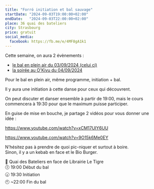 ```yaml
---
title: "Forró initiation et bal sauvage"
startDate: "2024-09-03T19:00:00+02:00"
endDate:   "2024-09-03T22:00:00+02:00"
place: 36 quai des bateliers
city: Strasbourg
price: gratuit
social_media:
  facebook: https://fb.me/e/4MF8gA1k1
---
```

Cette semaine, on aura 2 évènements :

- [le bal en plein air du 03/09/2024 (celui ci)](https://forrostrasbourg.fr/evenements/240903)
- [la soirée au O'Kivu du 04/09/2024](https://forrostrasbourg.fr/evenements/240904)

Pour le bal en plein air, même programme, initiation + bal.

Il y aura une initiation à cette danse pour ceux qui découvrent.

On peut discuter et danser ensemble à partir de 19:00, mais le cours commencera à 19:30 pour que le maximum puisse participer.

En guise de mise en bouche, je partage 2 vidéos pour vous donner une idée :

https://www.youtube.com/watch?v=xCM17UIY6UU

https://www.youtube.com/watch?v=9O15k6Me0EY

N'hésitez pas à prendre de quoi pic-niquer et surtout à boire.  
Sinon, il y a un kebab en face et le Bio Burger.  

📌 Quai des Bateliers en face de Librairie Le Tigre  
🕕 19:00 Début du bal  
🕢 19:30 Initiation  
🕙 ~22:00 Fin du bal  
